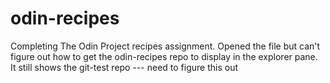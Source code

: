 # odin-recipes
Completing The Odin Project recipes assignment.
Opened the file but can't figure out how to get the odin-recipes repo to display in the explorer pane. It still shows the git-test repo --- need to figure this out